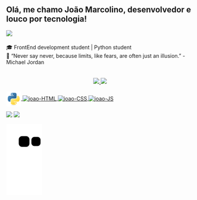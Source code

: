 
## Olá, me chamo João Marcolino, desenvolvedor e louco por tecnologia! 
 
 <div>
 <img src="Downloads/marc.jpg"">
 </div>
 
</div>
<br>
🎓 FrontEnd development student | Python student  <br>
🧠 “Never say never, because limits, like fears, are often just an illusion.” - Michael Jordan
<br>

<div align="center">
<br>
<br>
  <a href="https://github.com/JMarcolinoGS">
  <img width="48%" src="https://github-readme-stats.vercel.app/api?username=JMarcolinoGS&show_icons=true&theme=onedark&include_all_commits=true&count_private=true"/>
  <img width="40%" src="https://github-readme-stats.vercel.app/api/top-langs/?username=JMarcolinoGS&layout=compact&langs_count=7&theme=onedark"/>
  
</div>
  
<div style="display: inline_block"><br>
  <img align="center" alt="joao-Python" height="40" width="40" src="https://raw.githubusercontent.com/devicons/devicon/master/icons/python/python-original.svg">
  <img align="center" alt="joao-HTML" height="40" width="40" src="https://cdn.discordapp.com/attachments/948685400606658644/948709589115863150/html.png">
  <img align="center" alt="joao-CSS" height="40" width="40" src="https://cdn.discordapp.com/attachments/948685400606658644/948708967218049084/css.png">
  <img align="center" alt="joao-JS" height="40" width="40" src="https://cdn.discordapp.com/attachments/948685400606658644/948710046148198450/js.png">
  
</div>
  
<div> 
  
  <a href = "mailto:joaomarcolino969@gmail.com"><img src="https://img.shields.io/badge/-Gmail-%23333?style=for-the-badge&logo=gmail&logoColor=white" target="_blank"></a>
  <a href="https://www.linkedin.com/in/jm767/" target="_blank"><img src="https://img.shields.io/badge/-LinkedIn-%230077B5?style=for-the-badge&logo=linkedin&logoColor=white" target="_blank"></a>
  
![Snake animation](https://github.com/FragaInDev/FragaInDev/blob/output/github-contribution-grid-snake.svg)
 </div>
